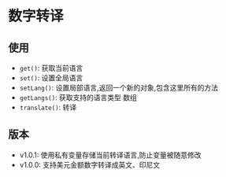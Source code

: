 # 数字转译

## 使用
* `get()`: 获取当前语言
* `set()`: 设置全局语言
* `setLang()`: 设置局部语言,返回一个新的对象,包含这里所有的方法
* `getLangs()`: 获取支持的语言类型 数组
* `translate()`: 转译

## 版本
* v1.0.1: 使用私有变量存储当前转译语言,防止变量被随意修改
* v1.0.0: 支持美元金额数字转译成英文、印尼文